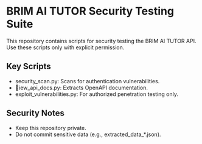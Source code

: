 # BRIM AI TUTOR Security Testing Suite

This repository contains scripts for security testing the BRIM AI TUTOR API. Use these scripts only with explicit permission.

## Key Scripts
- security_scan.py: Scans for authentication vulnerabilities.
- iew_api_docs.py: Extracts OpenAPI documentation.
- exploit_vulnerabilities.py: For authorized penetration testing only.

## Security Notes
- Keep this repository private.
- Do not commit sensitive data (e.g., extracted_data_*.json).
